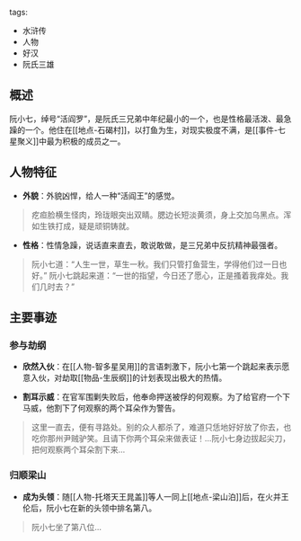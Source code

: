 tags:
  - 水浒传
  - 人物
  - 好汉
  - 阮氏三雄

## 概述
阮小七，绰号“活阎罗”，是阮氏三兄弟中年纪最小的一个，也是性格最活泼、最急躁的一个。他住在[[地点-石碣村]]，以打鱼为生，对现实极度不满，是[[事件-七星聚义]]中最为积极的成员之一。

## 人物特征
- **外貌**：外貌凶悍，给人一种“活阎王”的感觉。
> 疙疸脸横生怪肉，玲珑眼突出双睛。腮边长短淡黄须，身上交加乌黑点。浑如生铁打成，疑是顽铜铸就。

- **性格**：性情急躁，说话直来直去，敢说敢做，是三兄弟中反抗精神最强者。
> 阮小七道：“人生一世，草生一秋。我们只管打鱼营生，学得他们过一日也好。”
> 阮小七跳起来道：“一世的指望，今日还了愿心，正是搔着我痒处。我们几时去？”

## 主要事迹
### 参与劫纲
- **欣然入伙**：在[[人物-智多星吴用]]的言语刺激下，阮小七第一个跳起来表示愿意入伙，对劫取[[物品-生辰纲]]的计划表现出极大的热情。

- **割耳示威**：在官军围剿失败后，他奉命押送被俘的何观察。为了给官府一个下马威，他割下了何观察的两个耳朵作为警告。
> 这里一直去，便有寻路处。别的众人都杀了，难道只恁地好好放了你去，也吃你那州尹贼驴笑。且请下你两个耳朵来做表证！...阮小七身边拔起尖刀，把何观察两个耳朵割下来...

### 归顺梁山
- **成为头领**：随[[人物-托塔天王晁盖]]等人一同上[[地点-梁山泊]]后，在火并王伦后，阮小七在新的头领中排名第八。
> 阮小七坐了第八位...
